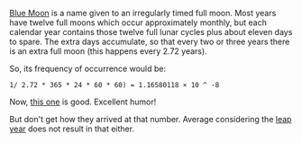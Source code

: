 [Blue Moon](http://en.wikipedia.org/wiki/Blue_moon) is a name given to an
irregularly timed full moon. Most years have twelve full moons which occur
approximately monthly, but each calendar year contains those twelve full lunar
cycles plus about eleven days to spare. The extra days accumulate, so that
every two or three years there is an extra full moon (this happens every 2.72
years).


So, its frequency of occurrence would be:

    1/ 2.72 * 365 * 24 * 60 * 60) = 1.16580118 × 10 ^ -8

Now, [this one](http://www.google.com/search?q=once+in+a+blue+moon)
is good. Excellent humor!

But don't get how they arrived at that number. Average considering the [leap year]("http://www.google.com/search?hl=en&amp;q=(3*(1%2F(2.72*365*24*60*60))+%2B+(1%2F(2.72*366*24*60*60)))%2F4&amp;btnG=Search")
does not result in that either.
